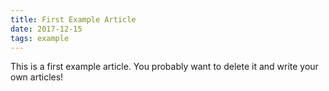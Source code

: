 ```yaml
---
title: First Example Article
date: 2017-12-15
tags: example
---
```


This is a first example article. You probably want to delete it and write your own articles!
